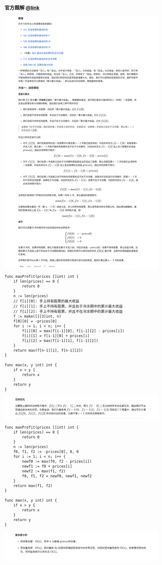 ### 官方题解 [@link](https://leetcode-cn.com/problems/best-time-to-buy-and-sell-stock-with-cooldown/solution/zui-jia-mai-mai-gu-piao-shi-ji-han-leng-dong-qi-4/)

![1.png](./source/1.png)
```Golang
func maxProfit(prices []int) int {
    if len(prices) == 0 {
        return 0
    }
    n := len(prices)
    // f[i][0]: 手上持有股票的最大收益
    // f[i][1]: 手上不持有股票，并且处于冷冻期中的累计最大收益
    // f[i][2]: 手上不持有股票，并且不在冷冻期中的累计最大收益
    f := make([][3]int, n)
    f[0][0] = -prices[0]
    for i := 1; i < n; i++ {
        f[i][0] = max(f[i-1][0], f[i-1][2] - prices[i])
        f[i][1] = f[i-1][0] + prices[i]
        f[i][2] = max(f[i-1][1], f[i-1][2]) 
    }
    return max(f[n-1][1], f[n-1][2])
}

func max(x, y int) int {
    if x > y {
        return x
    }
    return y
}
```
![2.png](./source/2.png)
```
func maxProfit(prices []int) int {
    if len(prices) == 0 {
        return 0
    }
    n := len(prices)
    f0, f1, f2 := -prices[0], 0, 0
    for i := 1; i < n; i++ {
        newf0 := max(f0, f2 - prices[i])
        newf1 := f0 + prices[i]
        newf2 := max(f1, f2)
        f0, f1, f2 = newf0, newf1, newf2
    }
    return max(f1, f2)
}

func max(x, y int) int {
    if x > y {
        return x
    }
    return y
}
```
![3.png](./source/3.png)